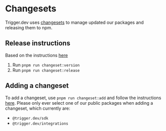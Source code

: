 # Changesets

Trigger.dev uses [changesets](https://github.com/changesets/changesets) to manage updated our packages and releasing them to npm.

## Release instructions

Based on the instructions [here](https://github.com/changesets/changesets/blob/main/docs/intro-to-using-changesets.md)

1. Run `pnpm run changeset:version`
2. Run `pnpm run changeset:release`

## Adding a changeset

To add a changeset, use `pnpm run changeset:add` and follow the instructions [here](https://github.com/changesets/changesets/blob/main/docs/adding-a-changeset.md). Please only ever select one of our public packages when adding a changeset, which currently are:

- `@trigger.dev/sdk`
- `@trigger.dev/integrations`
